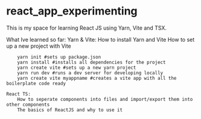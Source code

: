# react_app_experimenting
This is my space for learning React JS using Yarn, Vite and TSX.

What Ive learned so far:
    Yarn & Vite:
        How to install Yarn and Vite
        How to set up a new project with Vite
        
        yarn init #sets up package.json 
        yarn install #installs all dependencies for the project
        yarn create vite #sets up a new yarn project
        yarn run dev #runs a dev server for developing locally
        yarn create vite myappname #creates a vite app with all the boilerplate code ready 

    React TS:
        How to seperate components into files and import/export them into other components
        The basics of ReactJS and why to use it
